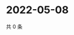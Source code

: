 # 2022-05-08

共 0 条

<!-- BEGIN WEIBO -->
<!-- 最后更新时间 Sun May 08 2022 04:13:55 GMT+0800 (China Standard Time) -->

<!-- END WEIBO -->
